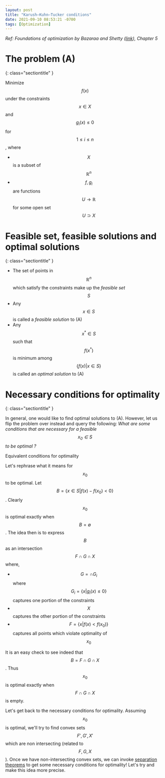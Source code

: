 ```yaml
---
layout: post
title: "Karush–Kuhn–Tucker conditions"
date: 2021-09-10 08:53:21 -0700
tags: [Optimization]
---
```



*Ref: Foundations of optimization by Bazaraa and Shetty ([link](https://www.springer.com/gp/book/9783540076803)), Chapter 5*

# The problem (A)
{: class="sectiontitle" }

Minimize $$f(x)$$ under the constraints $$x\in X$$ and $$g_i(x) \leq 0$$ for $$1\leq i\leq n$$, where
- $$X$$ is a subset of $$\mathbb{R}^n$$
- $$f,g_i$$ are functions $$U\to\mathbb{R}$$ for some open set $$U\supset X$$

# Feasible set, feasible solutions and optimal solutions
{: class="sectiontitle" }

- The set of points in $$\mathbb{R}^n$$ which satisfy the constraints make up the *feasible set* $$S$$
- Any $$x\in S$$ is called a *feasible solution* to (A)
- Any $$x^*\in S$$ such that $$f(x^*)$$ is minimum among $$\{f(x)|x\in S\}$$ is called an *optimal solution* to (A)

# Necessary conditions for optimality
{: class="sectiontitle" }


In general, one would like to find optimal solutions to (A). However, let us flip the problem over instead and query the following: *What are some conditions that are necessary for a feasible $$x_0\in S$$ to be optimal ?*

Equivalent conditions for optimality

Let's rephrase what it means for $$x_0$$ to be optimal. Let $$B=\{x\in S|f(x)-f(x_0)< 0\}$$. Clearly $$x_0$$ is optimal exactly when $$B=\emptyset$$. The idea then is to express $$B$$ as an intersection $$F\cap G\cap X$$ where,

- $$G=\cap G_i$$ where $$G_i = \{x|g_i(x)\leq 0\}$$ captures one portion of the constraints
- $$X$$ captures the other portion of the constraints
- $$F=\{x|f(x)<f(x_0)\}$$ captures all points which violate optimality of $$x_0$$

It is an easy check to see indeed that $$B=F\cap G\cap X$$. Thus $$x_0$$ is optimal exactly when $$F\cap G\cap X$$ is empty.

Let's get back to the necessary conditions for optimality. Assuming $$x_0$$ is optimal, we'll try to find convex sets $$F', G', X'$$ which are non intersecting (related to $$F,G,X$$). Once we have non-intersecting convex sets, we can invoke  [separation theorems](https://en.wikipedia.org/wiki/Hyperplane_separation_theorem) to get some necessary conditions for optimality! Let's try and make this idea more precise.
